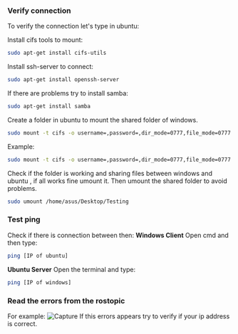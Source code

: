 ### Verify connection
To verify the connection let's type in ubuntu:

Install cifs tools to mount:
```bash
sudo apt-get install cifs-utils
```
Install ssh-server to connect:
```bash
sudo apt-get install openssh-server
```
If there are problems try to install samba:
```bash
sudo apt-get install samba
```
Create a folder in ubuntu to mount the shared folder of windows.
```bash
sudo mount -t cifs -o username=,password=,dir_mode=0777,file_mode=0777 //[IP_address]/[Name of the shared folder] [Path of the folder in ubuntu]
```
Example:
```bash
sudo mount -t cifs -o username=,password=,dir_mode=0777,file_mode=0777 //192.168.2.237/Testing /home/asus/Desktop/Test
```
Check if the folder is working and sharing files between windows and ubuntu , if all works fine umount it.
Then umount the shared folder to avoid problems.
```bash
sudo umount /home/asus/Desktop/Testing 
```
### Test ping
Check if there is connection between then:
**Windows Client**
Open cmd and then type:
```bash
ping [IP of ubuntu]
```
**Ubuntu Server**
Open the terminal and type:
```bash
ping [IP of windows]
```
### Read the errors from the rostopic
For example:
![Capture](https://user-images.githubusercontent.com/59718261/89586680-c8970d00-d805-11ea-96fe-e9953742bbca.PNG)
If this errors appears try to verify if your ip address is correct.


